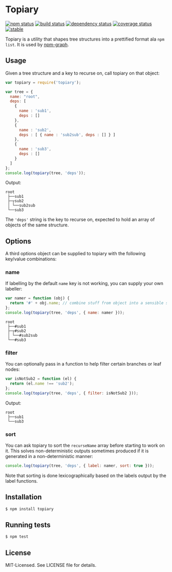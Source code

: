 # Topiary
[![npm status](http://img.shields.io/npm/v/topiary.svg)](https://www.npmjs.org/package/topiary)
[![build status](https://secure.travis-ci.org/clux/topiary.svg)](http://travis-ci.org/clux/topiary)
[![dependency status](https://david-dm.org/clux/topiary.svg)](https://david-dm.org/clux/topiary)
[![coverage status](http://img.shields.io/coveralls/clux/topiary.svg)](https://coveralls.io/r/clux/topiary)
[![stable](http://img.shields.io/badge/stability-stable-74C614.svg)](http://nodejs.org/api/documentation.html#documentation_stability_index)

Topiary is a utility that shapes tree structures into a prettified format ala `npm list`.
It is used by [npm-graph](https://npmjs.org/package/npm-graph).

## Usage
Given a tree structure and a key to recurse on, call topiary on that object:

```js
var topiary = require('topiary');

var tree = {
  name: "root",
  deps: [
    {
      name : 'sub1',
      deps : []
    },
    {
      name : 'sub2',
      deps : [ { name : 'sub2sub', deps : [] } ]
    },
    {
      name : 'sub3',
      deps : []
    }
  ]
};
console.log(topiary(tree, 'deps'));
```

Output:
```
root
 ├──sub1
 ├─┬sub2
 │ └──sub2sub
 └──sub3
```

The `'deps'` string is the key to recurse on, expected to hold an array of objects of the same structure.

## Options
A third options object can be supplied to topiary with the following key/value combinations:

### name
If labelling by the default `name` key is not working, you can supply your own labeller:

```js
var namer = function (obj) {
  return '#' + obj.name; // combine stuff from object into a sensible string
};
console.log(topiary(tree, 'deps', { name: namer }));
```

```
root
 ├──#sub1
 ├─┬#sub2
 │ └──#sub2sub
 └──#sub3
```

### filter
You can optionally pass in a function to help filter certain branches or leaf nodes:

```js
var isNotSub2 = function (el) {
  return (el.name !== 'sub2');
};
console.log(topiary(tree, 'deps', { filter: isNotSub2 }));
```

Output:
```
root
 ├──sub1
 └──sub3
```

### sort
You can ask topiary to sort the `recurseName` array before starting to work on it. This solves non-deterministic outputs sometimes produced if it is generated in a non-deterministic manner:

```js
console.log(topiary(tree, 'deps', { label: namer, sort: true }));
```

Note that sorting is done lexicographically based on the labels output by the label functions.

## Installation

```bash
$ npm install topiary
```

## Running tests

```bash
$ npm test
```

## License
MIT-Licensed. See LICENSE file for details.
